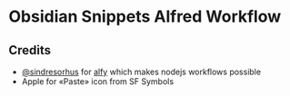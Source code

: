 # Obsidian Snippets Alfred Workflow

## Credits

- [@sindresorhus](https://github.com/sindresorhus) for [alfy](https://github.com/sindresorhus/alfy) which makes nodejs workflows possible
- Apple for «Paste» icon from SF Symbols
